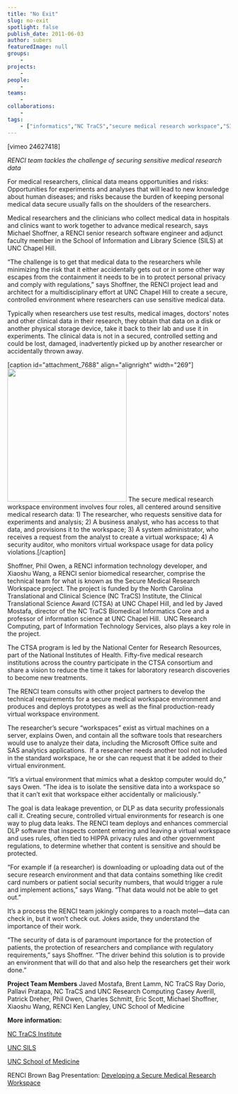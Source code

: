 ```yaml
---
title: "No Exit"
slug: no-exit
spotlight: false
publish_date: 2011-06-03
author: subers
featuredImage: null
groups:
    - 
projects:
    - 
people:
    - 
teams: 
    - 
collaborations:
    - 
tags:
    - ["informatics","NC TraCS","secure medical research workspace","SILS","virtual environments"]
---
```

[vimeo 24627418]

<em>RENCI team tackles the challenge of securing sensitive medical research data </em>

For medical researchers, clinical data means opportunities and risks: Opportunities for experiments and analyses that will lead to new knowledge about human diseases; and risks because the burden of keeping personal medical data secure usually falls on the shoulders of the researchers.<!--more-->

Medical researchers and the clinicians who collect medical data in hospitals and clinics want to work together to advance medical research, says Michael Shoffner, a RENCI senior research software engineer and adjunct faculty member in the School of Information and Library Science (SILS) at UNC Chapel Hill.

“The challenge is to get that medical data to the researchers while minimizing the risk that it either accidentally gets out or in some other way escapes from the containment it needs to be in to protect personal privacy and comply with regulations,” says Shoffner, the RENCI project lead and architect for a multidisciplinary effort at UNC Chapel Hill to create a secure, controlled environment where researchers can use sensitive medical data.

Typically when researchers use test results, medical images, doctors’ notes and other clinical data in their research, they obtain that data on a disk or another physical storage device, take it back to their lab and use it in experiments. The clinical data is not in a secured, controlled setting and could be lost, damaged, inadvertently picked up by another researcher or accidentally thrown away.

[caption id="attachment_7688" align="alignright" width="269"]<a title="The secure medical research workspace environment involves four roles, all centered around sensitive medical research data: 1) The researcher, who requests sensitive data for experiments and analysis; 2) A business analyst, who has access to that data, and provisions it to the workspace; 3) A system administrator, who receives a request from the analyst to create a virtual workspace; 4) A security auditor, who monitors virtual workspace usage for data policy violations." href="http://www.renci.org/wp-content/uploads/2011/06/SMW-Small-diagram.jpg"><img class="size-medium wp-image-7688 " title="SMW Small diagram" src="http://www.renci.org/wp-content/uploads/2011/06/SMW-Small-diagram-269x300.jpg" alt="" width="269" height="300" /></a> The secure medical research workspace environment involves four roles, all centered around sensitive medical research data: 1) The researcher, who requests sensitive data for experiments and analysis; 2) A business analyst, who has access to that data, and provisions it to the workspace; 3) A system administrator, who receives a request from the analyst to create a virtual workspace; 4) A security auditor, who monitors virtual workspace usage for data policy violations.[/caption]

Shoffner, Phil Owen, a RENCI information technology developer, and Xiaoshu Wang, a RENCI senior biomedical researcher, comprise the technical team for what is known as the Secure Medical Research Workspace project. The project is funded by the North Carolina Translational and Clinical Science (NC TraCS) Institute, the Clinical Translational Science Award (CTSA) at UNC Chapel Hill, and led by Javed Mostafa, director of the NC TraCS Biomedical Informatics Core and a professor of information science at UNC Chapel Hill.  UNC Research Computing, part of Information Technology Services, also plays a key role in the project.

The CTSA program is led by the National Center for Research Resources, part of the National Institutes of Health. Fifty-five medical research institutions across the country participate in the CTSA consortium and share a vision to reduce the time it takes for laboratory research discoveries to become new treatments.

The RENCI team consults with other project partners to develop the technical requirements for a secure medical workspace environment and produces and deploys prototypes as well as the final production-ready virtual workspace environment.

The researcher’s secure “workspaces” exist as virtual machines on a server, explains Owen, and contain all the software tools that researchers would use to analyze their data, including the Microsoft Office suite and SAS analytics applications.  If a researcher needs another tool not included in the standard workspace, he or she can request that it be added to their virtual environment.

“It’s a virtual environment that mimics what a desktop computer would do,” says Owen. “The idea is to isolate the sensitive data into a workspace so that it can’t exit that workspace either accidentally or maliciously.”

The goal is data leakage prevention, or DLP as data security professionals call it. Creating secure, controlled virtual environments for research is one way to plug data leaks. The RENCI team deploys and enhances commercial DLP software that inspects content entering and leaving a virtual workspace and uses rules, often tied to HIPPA privacy rules and other government regulations, to determine whether that content is sensitive and should be protected.

“For example if (a researcher) is downloading or uploading data out of the secure research environment and that data contains something like credit card numbers or patient social security numbers, that would trigger a rule and implement actions,” says Wang. “That data would not be able to get out.”

It’s a process the RENCI team jokingly compares to a roach motel—data can check in, but it won’t check out. Jokes aside, they understand the importance of their work.

“The security of data is of paramount importance for the protection of patients, the protection of researchers and compliance with regulatory requirements,” says Shoffner. “The driver behind this solution is to provide an environment that will do that and also help the researchers get their work done.”

<strong>Project Team Members</strong>
Javed Mostafa, Brent Lamm, NC TraCS
Ray Dorio, Pallavi Pratapa, NC TraCS and UNC Research Computing
Casey Averill, Patrick Dreher, Phil Owen, Charles Schmitt, Eric Scott, Michael Shoffner, Xiaoshu Wang, RENCI
Ken Langley, UNC School of Medicine

<strong>More information:</strong>

<a href="http://tracs.unc.edu/">NC TraCS Institute</a>

<a href="http://sils.unc.edu/">UNC SILS</a>

<a href="http://www.med.unc.edu/">UNC School of Medicine</a>

RENCI Brown Bag Presentation: <a href="../news/videos/secure-medical-workspace">Developing a Secure Medical Research Workspace</a>
